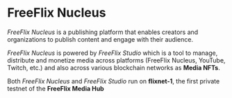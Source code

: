 # FreeFlix Nucleus

*FreeFlix Nucleus* is a publishing platform that enables creators and organizations to publish content and engage with their audience.

*FreeFlix Nucleus* is powered by *FreeFlix Studio* which is a tool to manage, distribute and monetize media across platforms (FreeFlix Nucleus, YouTube, Twitch, etc.) and also across various blockchain networks as **Media NFTs**.

Both *FreeFlix Nucleus* and *FreeFlix Studio* run on **flixnet-1**, the first private testnet of the **FreeFlix Media Hub**
